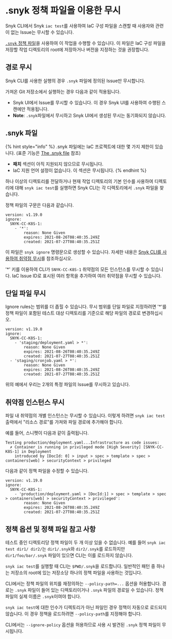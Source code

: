 # .snyk 정책 파일을 이용한 무시

Snyk CLI에서 Snyk `iac test`를 사용하여 IaC 구성 파일을 스캔할 때 사용자와 관련이 없는 Issue는 무시할 수 있습니다.

[`.snyk` 정책 파일](broken-reference)을 사용하여 이 작업을 수행할 수 있습니다. 이 파일은 IaC 구성 파일을 저장할 작업 디렉토리의 root에 저장하거나 버전을 지정하는 것을 권장합니다.

## 경로 무시

Snyk CLI를 사용한 실행의 경우 `.snyk` 파일에 정의된 Issue만 무시합니다.

가져온 Git 저장소에서 실행하는 경우 다음과 같이 적용됩니다.

* Snyk UI에서 Issue를 무시할 수 있습니다. 이 경우 Snyk UI를 사용하여 수행된 스캔에만 적용됩니다.
* **Note**: `.snyk`파일에서 무시하고 Snyk UI에서 생성된 무시는 동기화되지 않습니다.

## .snyk 파일

{% hint style="info" %}
.snyk 파일에는 IaC 프로젝트에 대한 몇 가지 제한이 있습니다. (표준 기능은 [The .snyk file](broken-reference) 참조)

* **패치** 섹션이 아직 지원되지 않으므로 무시됩니다.
* IaC 지원 언어 설정이 없습니다. 이 섹션은 무시됩니다.
{% endhint %}

하나 이상의 디렉토리를 전달하거나 현재 작업 디렉토리의 기본 인수를 사용하여 디렉토리에 대해 `snyk iac test`를 실행하면 Snyk CLI는 각 디렉토리에서 `.snyk` 파일을 찾습니다.

정책 파일의 구문은 다음과 같습니다.

```
version: v1.19.0
ignore:
  SNYK-CC-K8S-1:
    - '*':
        reason: None Given
        expires: 2021-08-26T08:40:35.249Z
        created: 2021-07-27T08:40:35.251Z
```

이 파일은 `snyk ignore` 명령문으로 생성할 수 있습니다. 자세한 내용은 [Snyk CLI를 사용하여 취약점 무시](broken-reference)를 참조하십시오.

'\*' 키를 이용하여 CLI가 `SNYK-CC-K8S-1` 취약점의 모든 인스턴스를 무시할 수 있습니다. IaC Issue ID로 표시된 여러 항목을 추가하여 여러 취약점을 무시할 수 있습니다.

## 단일 파일 무시

Ignore rules는 범위를 더 좁힐 수 있습니다. 무시 범위를 단일 파일로 지정하려면 '\*'를 정책 파일이 포함된 테스트 대상 디렉토리를 기준으로 해당 파일의 경로로 변경하십시오.

```
version: v1.19.0
ignore:
  SNYK-CC-K8S-1:
    - 'staging/deployment.yaml > *':
        reason: None Given
        expires: 2021-08-26T08:40:35.249Z
        created: 2021-07-27T08:40:35.251Z
  - 'staging/cronjob.yaml > *':
        reason: None Given
        expires: 2021-08-26T08:40:35.249Z
        created: 2021-07-27T08:40:35.251Z
```

위의 예에서 우리는 2개의 특정 파일의 Issue를 무시하고 있습니다.

## 취약점 인스턴스 무시

파일 내 취약점의 개별 인스턴스는 무시할 수 있습니다. 이렇게 하려면 `snyk iac test` 출력에서 "리소스 경로"를 가져와 파일 경로에 추가해야 합니다.

예를 들어, 스니펫이 다음과 같이 출력됩니다.

```
Testing production/deployment.yaml...Infrastructure as code issues:
  ✗ Container is running in privileged mode [High Severity] [SNYK-CC-K8S-1] in Deployment
    introduced by [DocId: 0] > input > spec > template > spec > containers[web] > securityContext > privileged
```

다음과 같이 정책 파일을 수정할 수 있습니다.

```
version: v1.19.0
ignore:
  SNYK-CC-K8S-1:
    - 'production/deployment.yaml > [DocId:1] > spec > template > spec > containers[web] > securityContext > privileged':
        reason: None Given
        expires: 2021-08-26T08:40:35.249Z
        created: 2021-07-27T08:40:35.251Z
```

## 정책 옵션 및 정책 파일 참고 사항

테스트 중인 디렉토리당 정책 파일이 두 개 이상 있을 수 없습니다. 예를 들어 `snyk iac test dir1/ dir2/`는 `dir1/.snyk`와 `dir2/.snyk`를 로드하지만 `dir1/foo/bar/.snyk` 파일이 있으면 CLI는 이를 로드하지 않습니다.

`snyk iac test`를 실행할 때 CLI는 `$PWD/.snyk`을 로드합니다. 일반적인 패턴 중 하나는 저장소의 root에 있는 저장소당 하나의 정책 파일을 사용하는 것입니다.

CLI에서는 정책 파일의 위치를 재정의하는 `--policy-path=...` 옵션을 허용합니다. 경로는 `.snyk` 파일이 들어 있는 디렉토리이거나 `.snyk` 파일의 경로일 수 있습니다. 정책 파일의 실제 이름은 `.snyk`이여야 합니다.

`snyk iac test`에 대한 인수가 디렉토리가 아닌 파일인 경우 정책이 자동으로 로드되지 않습니다. 이 경우 정책을 로드하려면 `--policy-path`를 지정해야 합니다.

CLI에서는 `--ignore-policy` 옵션을 허용하므로 사용 시 발견된 `.snyk` 정책 파일이 무시됩니다.
